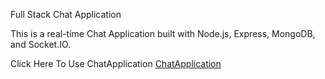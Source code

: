 Full Stack Chat Application

This is a real-time Chat Application built with Node.js, Express, MongoDB, and Socket.IO.

Click Here To Use ChatApplication
[ ChatApplication ](https://chatapplication-dz88.onrender.com)

